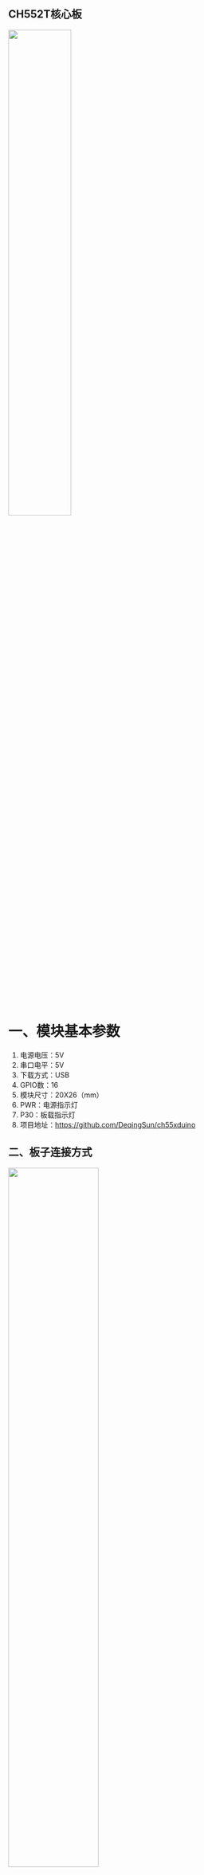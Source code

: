 ## CH552T核心板

<img src="../img/CH552T/01.png" width=50% />

# 一、模块基本参数

1. 电源电压：5V
2. 串口电平：5V
3. 下载方式：USB
4. GPIO数：16
5. 模块尺寸：20X26（mm）
6. PWR：电源指示灯
7. P30：板载指示灯
8. 项目地址：https://github.com/DeqingSun/ch55xduino

## 二、板子连接方式

<img src="../img/CH552T/11.png" width=60% />

## 三、开发环境搭建（基于Arduino IDE）

1. 通过 Arduino 板管理器。这是现在推荐的安装方式。
启动 Arduino-IDE。在 File（文件）->preferences（首选项） 的 Settings（开发板管理器地址） 选项卡中，输入
https://raw.githubusercontent.com/DeqingSun/ch55xduino/ch55xduino/package_ch55xduino_mcs51_index.json

<img src="../img/CH552T/02.png" width=50% />

<img src="../img/CH552T/03.png" width=100% />

<img src="../img/CH552T/04.png" width=100% />


- 如果你无法直接连接Github下载Arduino支持包，请在Arduino中使用以下链接。
https://cos.thinkcreate.us/package_ch55xduino_mcs51_newest_cloudflare_index.json

作为附加 Boards Manager URL。

+ 打开 Tools（工具）->Board（开发板）：...->Boards Manager（开发板管理器）

<img src="../img/CH552T/05.png" width=50% />

+ 在搜索行输入 ch' 找到 Ch55xduino

<img src="../img/CH552T/06.png" width=50% />

+ 点击列表条目
+ 单击 Install（安装）。
现在您应该在 Tools（工具）->Board（开发板） 的列表中找到一个新的条目 CH55x Boards：...
+ 从列表中选择 CH552 板

<img src="../img/CH552T/07.png" width=50% />

+ 从 File（文件）->Examples（示例）->01 打开标准 Blink 示例。基础知识->Blink

<img src="../img/CH552T/08.png" width=50% />

+ 更改 Blink 示例中的引脚编号。例如，我们板卡P3_0 上有 LED，则写入引脚 30。

<img src="../img/CH552T/09.png" width=50% />

+ 通过点击编译它 验证


<img src="../img/CH552T/10.png" width=50% />

### 注意：
+ 如果你的板子以前从来没有用过 ch55xduino，你需要让 ch55x 芯片进入 bootloader 模式。您需要断开 USB ，并按住开发板上的“P36”键后插USB线，使其进入Bootloader。并点击 上传。此外，空白的新芯片将自动进入 bootloader。
+ 这里的36,37是USB线，在使用USB连接电脑使用时请不要连接任何其它传感器等。